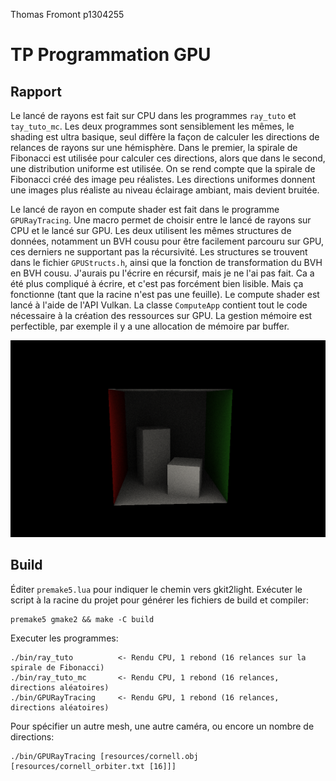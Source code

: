 Thomas Fromont p1304255
# TP Programmation GPU
## Rapport

Le lancé de rayons est fait sur CPU dans les programmes `ray_tuto` et `tay_tuto_mc`.
Les deux programmes sont sensiblement les mêmes, le shading est ultra basique, seul diffère la façon de calculer les directions de relances de rayons sur une hémisphère.
Dans le premier, la spirale de Fibonacci est utilisée pour calculer ces directions, alors que dans le second, une distribution uniforme est utilisée.
On se rend compte que la spirale de Fibonacci créé des image peu réalistes. Les directions uniformes donnent une images plus réaliste au niveau éclairage ambiant, mais devient bruitée.

Le lancé de rayon en compute shader est fait dans le programme `GPURayTracing`. Une macro permet de choisir entre le lancé de rayons sur CPU et le lancé sur GPU.
Les deux utilisent les mêmes structures de données, notamment un BVH cousu pour être facilement parcouru sur GPU, ces derniers ne supportant pas la récursivité.
Les structures se trouvent dans le fichier `GPUStructs.h`, ainsi que la fonction de transformation du BVH en BVH cousu.
J'aurais pu l'écrire en récursif, mais je ne l'ai pas fait. Ca a été plus compliqué à écrire, et c'est pas forcément bien lisible. Mais ça fonctionne (tant que la racine n'est pas une feuille).
Le compute shader est lancé à l'aide de l'API Vulkan. La classe `ComputeApp` contient tout le code nécessaire à la création des ressources sur GPU.
La gestion mémoire est perfectible, par exemple il y a une allocation de mémoire par buffer.

![screen capture](screencap.png)

## Build
Éditer `premake5.lua` pour indiquer le chemin vers gkit2light. Exécuter le script à la racine du projet pour générer les fichiers de build et compiler:
```
premake5 gmake2 && make -C build
```
Executer les programmes:
```
./bin/ray_tuto			<- Rendu CPU, 1 rebond (16 relances sur la spirale de Fibonacci)
./bin/ray_tuto_mc		<- Rendu CPU, 1 rebond (16 relances, directions aléatoires)
./bin/GPURayTracing		<- Rendu GPU, 1 rebond (16 relances, directions aléatoires)
```
Pour spécifier un autre mesh, une autre caméra, ou encore un nombre de directions:
```
./bin/GPURayTracing [resources/cornell.obj [resources/cornell_orbiter.txt [16]]]
```

